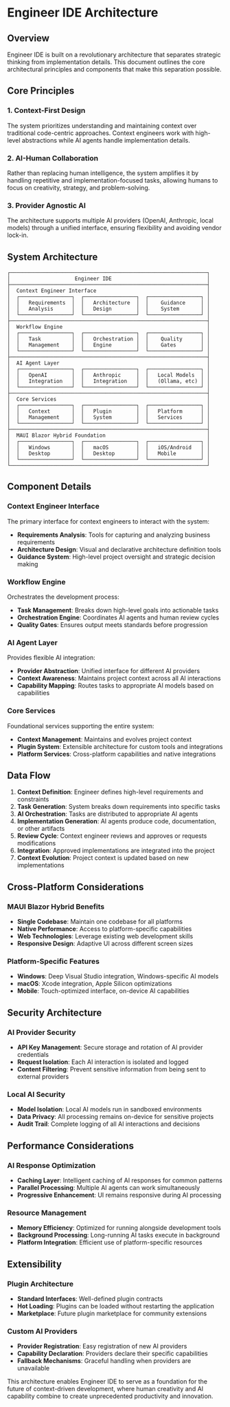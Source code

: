 # Engineer IDE Architecture

## Overview

Engineer IDE is built on a revolutionary architecture that separates strategic thinking from implementation details. This document outlines the core architectural principles and components that make this separation possible.

## Core Principles

### 1. Context-First Design

The system prioritizes understanding and maintaining context over traditional code-centric approaches. Context engineers work with high-level abstractions while AI agents handle implementation details.

### 2. AI-Human Collaboration

Rather than replacing human intelligence, the system amplifies it by handling repetitive and implementation-focused tasks, allowing humans to focus on creativity, strategy, and problem-solving.

### 3. Provider Agnostic AI

The architecture supports multiple AI providers (OpenAI, Anthropic, local models) through a unified interface, ensuring flexibility and avoiding vendor lock-in.

## System Architecture

```
┌────────────────────────────────────────────────────────────────┐
│                     Engineer IDE                               │
├────────────────────────────────────────────────────────────────┤
│  Context Engineer Interface                                    │
│  ┌─────────────────┐  ┌─────────────────┐  ┌─────────────────┐ │
│  │   Requirements  │  │   Architecture  │  │    Guidance     │ │
│  │   Analysis      │  │   Design        │  │    System       │ │
│  └─────────────────┘  └─────────────────┘  └─────────────────┘ │
├────────────────────────────────────────────────────────────────┤
│  Workflow Engine                                               │
│  ┌─────────────────┐  ┌─────────────────┐  ┌─────────────────┐ │
│  │   Task          │  │   Orchestration │  │    Quality      │ │
│  │   Management    │  │   Engine        │  │    Gates        │ │
│  └─────────────────┘  └─────────────────┘  └─────────────────┘ │
├────────────────────────────────────────────────────────────────┤
│  AI Agent Layer                                                │
│  ┌─────────────────┐  ┌─────────────────┐  ┌─────────────────┐ │
│  │   OpenAI        │  │   Anthropic     │  │   Local Models  │ │
│  │   Integration   │  │   Integration   │  │   (Ollama, etc) │ │
│  └─────────────────┘  └─────────────────┘  └─────────────────┘ │
├────────────────────────────────────────────────────────────────┤
│  Core Services                                                 │
│  ┌─────────────────┐  ┌─────────────────┐  ┌─────────────────┐ │
│  │   Context       │  │   Plugin        │  │   Platform      │ │
│  │   Management    │  │   System        │  │   Services      │ │
│  └─────────────────┘  └─────────────────┘  └─────────────────┘ │
├────────────────────────────────────────────────────────────────┤
│  MAUI Blazor Hybrid Foundation                                 │
│  ┌─────────────────┐  ┌─────────────────┐  ┌─────────────────┐ │
│  │   Windows       │  │   macOS         │  │   iOS/Android   │ │
│  │   Desktop       │  │   Desktop       │  │   Mobile        │ │
│  └─────────────────┘  └─────────────────┘  └─────────────────┘ │
└────────────────────────────────────────────────────────────────┘
```

## Component Details

### Context Engineer Interface

The primary interface for context engineers to interact with the system:

- **Requirements Analysis**: Tools for capturing and analyzing business requirements
- **Architecture Design**: Visual and declarative architecture definition tools
- **Guidance System**: High-level project oversight and strategic decision making

### Workflow Engine

Orchestrates the development process:

- **Task Management**: Breaks down high-level goals into actionable tasks
- **Orchestration Engine**: Coordinates AI agents and human review cycles
- **Quality Gates**: Ensures output meets standards before progression

### AI Agent Layer

Provides flexible AI integration:

- **Provider Abstraction**: Unified interface for different AI providers
- **Context Awareness**: Maintains project context across all AI interactions
- **Capability Mapping**: Routes tasks to appropriate AI models based on capabilities

### Core Services

Foundational services supporting the entire system:

- **Context Management**: Maintains and evolves project context
- **Plugin System**: Extensible architecture for custom tools and integrations
- **Platform Services**: Cross-platform capabilities and native integrations

## Data Flow

1. **Context Definition**: Engineer defines high-level requirements and constraints
2. **Task Generation**: System breaks down requirements into specific tasks
3. **AI Orchestration**: Tasks are distributed to appropriate AI agents
4. **Implementation Generation**: AI agents produce code, documentation, or other artifacts
5. **Review Cycle**: Context engineer reviews and approves or requests modifications
6. **Integration**: Approved implementations are integrated into the project
7. **Context Evolution**: Project context is updated based on new implementations

## Cross-Platform Considerations

### MAUI Blazor Hybrid Benefits

- **Single Codebase**: Maintain one codebase for all platforms
- **Native Performance**: Access to platform-specific capabilities
- **Web Technologies**: Leverage existing web development skills
- **Responsive Design**: Adaptive UI across different screen sizes

### Platform-Specific Features

- **Windows**: Deep Visual Studio integration, Windows-specific AI models
- **macOS**: Xcode integration, Apple Silicon optimizations
- **Mobile**: Touch-optimized interface, on-device AI capabilities

## Security Architecture

### AI Provider Security

- **API Key Management**: Secure storage and rotation of AI provider credentials
- **Request Isolation**: Each AI interaction is isolated and logged
- **Content Filtering**: Prevent sensitive information from being sent to external providers

### Local AI Security

- **Model Isolation**: Local AI models run in sandboxed environments
- **Data Privacy**: All processing remains on-device for sensitive projects
- **Audit Trail**: Complete logging of all AI interactions and decisions

## Performance Considerations

### AI Response Optimization

- **Caching Layer**: Intelligent caching of AI responses for common patterns
- **Parallel Processing**: Multiple AI agents can work simultaneously
- **Progressive Enhancement**: UI remains responsive during AI processing

### Resource Management

- **Memory Efficiency**: Optimized for running alongside development tools
- **Background Processing**: Long-running AI tasks execute in background
- **Platform Integration**: Efficient use of platform-specific resources

## Extensibility

### Plugin Architecture

- **Standard Interfaces**: Well-defined plugin contracts
- **Hot Loading**: Plugins can be loaded without restarting the application
- **Marketplace**: Future plugin marketplace for community extensions

### Custom AI Providers

- **Provider Registration**: Easy registration of new AI providers
- **Capability Declaration**: Providers declare their specific capabilities
- **Fallback Mechanisms**: Graceful handling when providers are unavailable

This architecture enables Engineer IDE to serve as a foundation for the future of context-driven development, where human creativity and AI capability combine to create unprecedented productivity and innovation.
